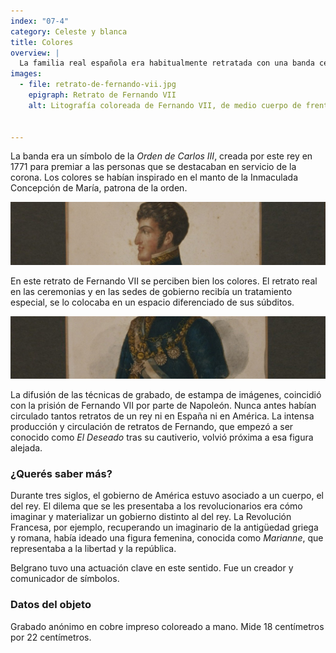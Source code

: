 ```yaml
---
index: "07-4"
category: Celeste y blanca
title: Colores
overview: |
  La familia real española era habitualmente retratada con una banda celeste-blanca-celeste cruzada en el pecho. Es probable que de allí provengan los colores de la escarapela y la bandera.
images:
  - file: retrato-de-fernando-vii.jpg
    epigraph: Retrato de Fernando VII
    alt: Litografía coloreada de Fernando VII, de medio cuerpo de frente y rostro de perfil. Luce el cabello corto ondulado, con patillas largas. Viste una chaqueta de cuello alto y rígido, con medallas e insignias colgadas de su pecho,y una banda con los colores de la casa borbónica, celeste, blanco, celeste.


---
```


La banda era un símbolo de la *Orden de Carlos III*, creada por este rey en 1771 para premiar a las personas que se destacaban en servicio de la corona. Los colores se habían inspirado en el manto de la Inmaculada Concepción de María, patrona de la orden.

![Detalle del objeto](./eje07-4-a.jpg)

En este retrato de Fernando VII se perciben bien los colores. El retrato real en las ceremonias y en las sedes de gobierno recibía un tratamiento especial, se lo colocaba en un espacio diferenciado de sus súbditos.

![Detalle del objeto](./eje07-4-b.jpg)

La difusión de las técnicas de grabado, de estampa de imágenes, coincidió con la prisión de Fernando VII por parte de Napoleón. Nunca antes habían circulado tantos retratos de un rey ni en España ni en América. La intensa producción y circulación de retratos de Fernando, que empezó a ser conocido como *El Deseado* tras su cautiverio, volvió próxima a esa figura alejada.

### ¿Querés saber más?
Durante tres siglos, el gobierno de América estuvo asociado a un cuerpo, el del rey. El dilema que se les presentaba a los revolucionarios era cómo imaginar y materializar un gobierno distinto al del rey. La Revolución Francesa, por ejemplo, recuperando un imaginario de la antigüedad griega y romana, había ideado una figura femenina, conocida como *Marianne*, que representaba a la libertad y la república.

Belgrano tuvo una actuación clave en este sentido. Fue un creador y comunicador de símbolos.

### Datos del objeto
Grabado anónimo en cobre impreso coloreado a mano. Mide 18 centímetros por 22 centímetros.

